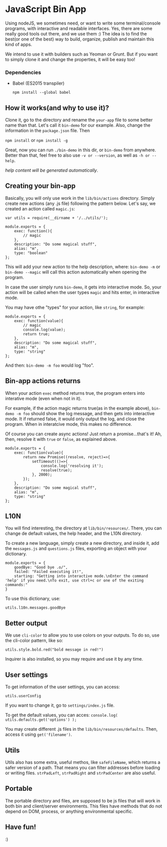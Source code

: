 # JavaScript Bin App

Using nodeJS, we sometimes need, or want to write some terminal/console programs, with interactive and readable interfaces.
Yes, there are some really good tools out there, and we use them :)
The idea is to find the best(or one of the best) way to build, organize, publish and maintain this kind of apps.

We intend to use it with builders such as Yeoman or Grunt.
But if you want to simply clone it and change the properties, it will be easy too!

### Dependencies

- Babel (ES2015 transpiler)

	```npm install --global babel```

## How it works(and why to use it)?

Clone it, go to the directory and rename the `your-app` file to some better name than that. Let's call it `bin-demo` for our example.
Also, change the information in the `package.json` file.
Then

```npm install```
or
```npm install -g```

Great, now you can run `./bin-demo` in this dir, or `bin-demo` from anywhere.
Better than that, feel free to also use `-v or --version`, as well as `-h or --help`.

*help content will be generated automatically*.

## Creating your bin-app

Basically, you will only use work in the `lib/bin/actions` directory.
Simply create new actions (any .js file) following the pattern below.
Let's say, we created an action called `magic.js`:

```
var utils = require(__dirname + '/../utils/');

module.exports = {
    exec: function(){
        // magic
    },
    description: "Do some magical stuff",
    alias: "m",
    type: "boolean"
};
```

This will add your new action to the help description, where:
`bin-demo -m` or `bin-demo --magic`  will call this action automatically when opening the program.

In case the user simply runs `bin-demo`, it gets into interactive mode.
So, your action will be called when the user types `magic` and hits enter, in interactive mode.

You may have othe "types" for your action, like `string`, for example:

```
module.exports = {
    exec: function(value){
        // magic
        console.log(value);
        return true;
    },
    description: "Do some magical stuff",
    alias: "m",
    type: "string"
};
```

And then:
```bin-demo -m foo``` would log "foo".

## Bin-app actions returns

When your action `exec` method returns true, the program enters into interative mode (even when not in it).

For example, if the action magic returns true(as in the example above), `bin-demo -m foo` should show the log message, and then gets into interactive mode.
It if returned false, it would only output the log, and close the program.
When in interatcive mode, this makes no difference.

Of course you can create async actions!
Just return a promise...that's it!
Ah, then, resolve it with `true` or `false`, as explained above.

```
module.exports = {
    exec: function(value){
        return new Promise((resolve, reject)=>{
        	setTimeout(()=>{
        		console.log('resolving it');
        		resolve(true);
        	}, 2000);
        });
    },
    description: "Do some magical stuff",
    alias: "m",
    type: "string"
};
```

## L10N

You will find interesting, the directory at `lib/bin/resources/`.
There, you can change de default values, the help header, and the L10N directory.

To create a new language, simply create a new directory, and inside it, add the `messages.js` and `questions.js` files, exporting an object with your dictionary.

```
module.exports = {
    goodBye: "Good bye .o/",
    failed: "Failed executing it!",
    starting: "Getting into interactive mode.\nEnter the command 'help' if you need.\nTo exit, use ctrl+c or one of the exiting commands:"
}
```

To use this dictionary, use:

`utils.l10n.messages.goodBye`


## Better output

We use `cli-color` to allow you to use colors on your outputs.
To do so, use the cli-color pattern, like so:

`utils.style.bold.red("bold message in red!")`

Inquirer is also installed, so you may require and use it by any time.

## User settings

To get information of the user settings, you can access:

`utils.userConfig`

If you want to change it, go to `settings/index.js` file.

To get the default values, you can acces:
`console.log( utils.defaults.get('options') );`

You may create different .js files in the `lib/bin/resources/defaults`. Then, access it using `get('filename')`.

## Utils

Utils also has some extra, useful methos, like `safeFileName`, which returns a safer version of a path. That means you can filter addresses before loading or writing files.
`strPadLeft`, `strPadRight` and `strPadCenter` are also useful.


## Portable

The portable directory and files, are supposed to be js files that will work in both bin and client/server environments.
This files have methods that do not depend on DOM, process, or anything environmental specific.

## Have fun!

:)
